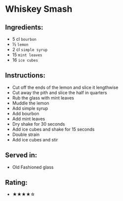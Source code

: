# Whiskey Smash

## Ingredients:
- 5 cl `bourbon`
- ½ `lemon`
- 2 cl `simple syrup`
- 15 `mint leaves`
- 16 `ice cubes`

## Instructions:
- Cut off the ends of the lemon and slice it lengthwise
- Cut away the pith and slice the half in quarters
- Rub the glass with mint leaves
- Muddle the lemon
- Add simple syrup
- Add bourbon
- Add mint leaves
- Dry shake for 30 seconds
- Add ice cubes and shake for 15 seconds
- Double strain
- Add ice cubes and stir

## Served in:
- Old Fashioned glass

## Rating:
- ★★★★☆